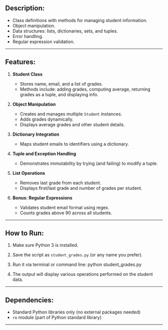 Description:
-------------

- Class definitions with methods for managing student information.
- Object manipulation.
- Data structures: lists, dictionaries, sets, and tuples.
- Error handling.
- Regular expression validation.

---

Features:
----------
1. **Student Class**
   - Stores name, email, and a list of grades.
   - Methods include: adding grades, computing average, returning grades as a tuple, and displaying info.

2. **Object Manipulation**
   - Creates and manages multiple `Student` instances.
   - Adds grades dynamically.
   - Displays average grades and other student details.

3. **Dictionary Integration**
   - Maps student emails to identifiers using a dictionary.

4. **Tuple and Exception Handling**
   - Demonstrates immutability by trying (and failing) to modify a tuple.

5. **List Operations**
   - Removes last grade from each student.
   - Displays first/last grade and number of grades per student.

6. **Bonus: Regular Expressions**
   - Validates student email format using regex.
   - Counts grades above 90 across all students.

---

How to Run:
------------
1. Make sure Python 3 is installed.
2. Save the script as `student_grades.py` (or any name you prefer).
3. Run it via terminal or command line:
python student_grades.py

4. The output will display various operations performed on the student data.

---

Dependencies:
--------------
- Standard Python libraries only (no external packages needed)
- `re` module (part of Python standard library)
---

